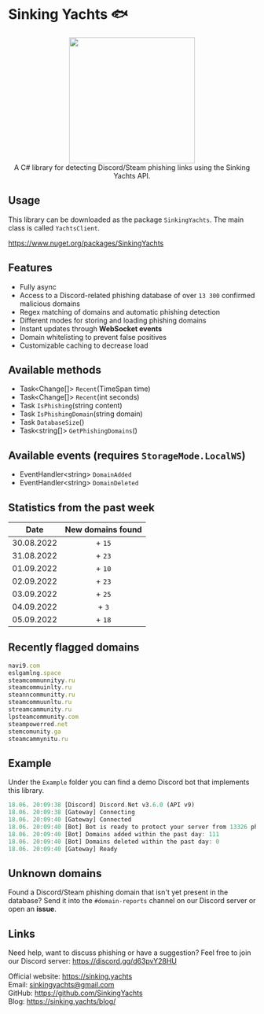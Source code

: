 # Sinking Yachts 🐟

<div align="center">
  <img width="256" height="256" src="https://cdn.discordapp.com/icons/908947284853682266/a928bf7a58ed5fccbdbadefd0aee34ff.png?size=256">
</div>

<div align="center">
  A C# library for detecting Discord/Steam phishing links using the Sinking Yachts API. 
</div>

## Usage
This library can be downloaded as the package `SinkingYachts`. The main class is called `YachtsClient`.

https://www.nuget.org/packages/SinkingYachts

## Features
- Fully async
- Access to a Discord-related phishing database of over `13 300` confirmed malicious domains
- Regex matching of domains and automatic phishing detection
- Different modes for storing and loading phishing domains
- Instant updates through **WebSocket events**
- Domain whitelisting to prevent false positives
- Customizable caching to decrease load 

## Available methods
- Task<Change[]> `Recent`(TimeSpan time)
- Task<Change[]> `Recent`(int seconds)
- Task<bool> `IsPhishing`(string content)
- Task<bool> `IsPhishingDomain`(string domain)
- Task<int> `DatabaseSize`()
- Task<string[]> `GetPhishingDomains`()

## Available events (requires `StorageMode.LocalWS`)
- EventHandler\<string> `DomainAdded`
- EventHandler\<string> `DomainDeleted`  

## Statistics from the past week
| Date | New domains found |
| :---: | :---: |
| 30.08.2022 | + `15` |
| 31.08.2022 | + `23` |
| 01.09.2022 | + `10` |
| 02.09.2022 | + `23` |
| 03.09.2022 | + `25` |
| 04.09.2022 | + `3` |
| 05.09.2022 | + `18` |

## Recently flagged domains
```ruby
navi9.com
eslgamlng.space
steamcommunnityy.ru
steamcommuinlty.ru
steanncommunitty.ru
steamcommuunltu.ru
streamcammunity.ru
lpsteamcommunity.com
steampowerred.net
stemcomunity.ga
steamcammynitu.ru
```

## Example
Under the `Example` folder you can find a demo Discord bot that implements this library.
```rust
18.06. 20:09:38 [Discord] Discord.Net v3.6.0 (API v9)
18.06. 20:09:38 [Gateway] Connecting
18.06. 20:09:40 [Gateway] Connected
18.06. 20:09:40 [Bot] Bot is ready to protect your server from 13326 phishing domains
18.06. 20:09:40 [Bot] Domains added within the past day: 111
18.06. 20:09:40 [Bot] Domains deleted within the past day: 0
18.06. 20:09:40 [Gateway] Ready
```
  
## Unknown domains
Found a Discord/Steam phishing domain that isn't yet present in the database? Send it into the `#domain-reports` channel on our Discord server or open an **issue**. 
  
## Links
Need help, want to discuss phishing or have a suggestion? Feel free to join our Discord server: https://discord.gg/d63pvY28HU

Official website: https://sinking.yachts<br>
Email: sinkingyachts@gmail.com<br>
GitHub: https://github.com/SinkingYachts<br>
Blog: https://sinking.yachts/blog/<br>
